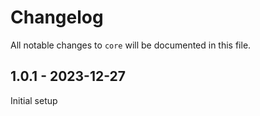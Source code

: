 # Changelog

All notable changes to `core` will be documented in this file.

## 1.0.1 - 2023-12-27

Initial setup
